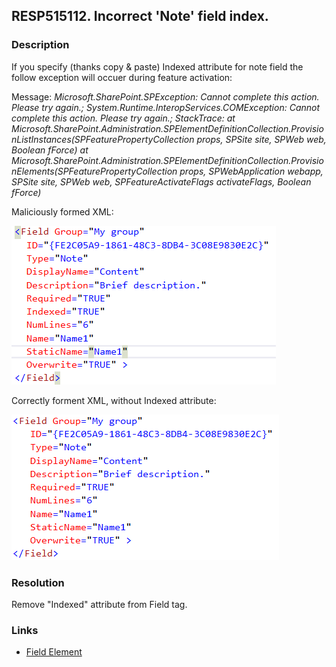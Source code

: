 ## RESP515112. Incorrect 'Note' field index.

### Description
If you specify (thanks copy & paste) Indexed attribute for note field the follow exception will occuer during feature activation:

Message: _Microsoft.SharePoint.SPException: Cannot complete this action. Please try again.; System.Runtime.InteropServices.COMException: Cannot complete this action. Please try again.; StackTrace: at Microsoft.SharePoint.Administration.SPElementDefinitionCollection.ProvisionListInstances(SPFeaturePropertyCollection props, SPSite site, SPWeb web, Boolean fForce) at Microsoft.SharePoint.Administration.SPElementDefinitionCollection.ProvisionElements(SPFeaturePropertyCollection props, SPWebApplication webapp, SPSite site, SPWeb web, SPFeatureActivateFlags activateFlags, Boolean fForce)_

Maliciously formed XML:

![resp515112 incorrect image](../../../assets/resp515112_Incorrect.png)

Correctly forment XML, without Indexed attribute:

![resp515112 correct image](../../../assets/resp515112_correct.png)

### Resolution
Remove "Indexed" attribute from Field tag.

### Links
*   [Field Element](http://msdn.microsoft.com/en-us/library/office/aa979575.aspx)